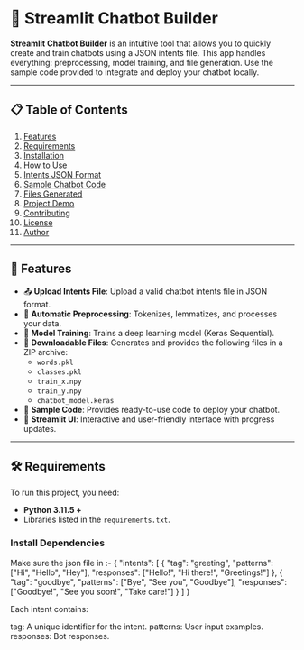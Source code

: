 # 🤖 Streamlit Chatbot Builder  

**Streamlit Chatbot Builder** is an intuitive tool that allows you to quickly create and train chatbots using a JSON intents file. This app handles everything: preprocessing, model training, and file generation. Use the sample code provided to integrate and deploy your chatbot locally.

---

## 📋 Table of Contents  

1. [Features](#features)  
2. [Requirements](#requirements)  
3. [Installation](#installation)  
4. [How to Use](#how-to-use)  
5. [Intents JSON Format](#intents-json-format)  
6. [Sample Chatbot Code](#sample-chatbot-code)  
7. [Files Generated](#files-generated)  
8. [Project Demo](#project-demo)  
9. [Contributing](#contributing)  
10. [License](#license)  
11. [Author](#author)  

---

## 🚀 Features  

- 📤 **Upload Intents File**: Upload a valid chatbot intents file in JSON format.  
- 🔄 **Automatic Preprocessing**: Tokenizes, lemmatizes, and processes your data.  
- 🧠 **Model Training**: Trains a deep learning model (Keras Sequential).  
- 💾 **Downloadable Files**: Generates and provides the following files in a ZIP archive:  
   - `words.pkl`  
   - `classes.pkl`  
   - `train_x.npy`  
   - `train_y.npy`  
   - `chatbot_model.keras`  
- 📝 **Sample Code**: Provides ready-to-use code to deploy your chatbot.  
- 🎈 **Streamlit UI**: Interactive and user-friendly interface with progress updates.  

---

## 🛠️ Requirements  

To run this project, you need:

- **Python 3.11.5 +**  
- Libraries listed in the `requirements.txt`.  

### **Install Dependencies**  

Make sure the json file in :-
{
  "intents": [
    {
      "tag": "greeting",
      "patterns": ["Hi", "Hello", "Hey"],
      "responses": ["Hello!", "Hi there!", "Greetings!"]
    },
    {
      "tag": "goodbye",
      "patterns": ["Bye", "See you", "Goodbye"],
      "responses": ["Goodbye!", "See you soon!", "Take care!"]
    }
  ]
}

Each intent contains:

tag: A unique identifier for the intent.
patterns: User input examples.
responses: Bot responses.



